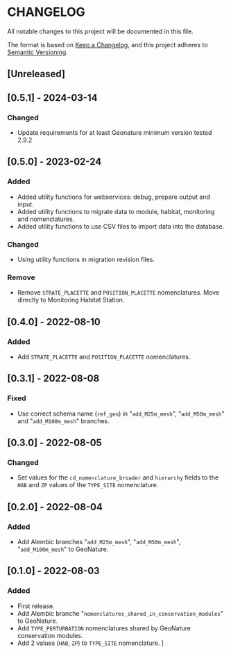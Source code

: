 # CHANGELOG

All notable changes to this project will be documented in this file.

The format is based on [Keep a Changelog](https://keepachangelog.com/en/1.0.0/),
and this project adheres to [Semantic Versioning](https://semver.org/spec/v2.0.0.html).

## [Unreleased]

## [0.5.1] - 2024-03-14

### Changed

- Update requirements for at least Geonature minimum version tested 2.9.2

## [0.5.0] - 2023-02-24

### Added

- Added utility functions for webservices: debug, prepare output and input.
- Added utility functions to migrate data to module, habitat, monitoring and nomenclatures.
- Added utility functions to use CSV files to import data into the database.

### Changed

- Using utility functions in migration revision files.

### Remove

- Remove `STRATE_PLACETTE` and `POSITION_PLACETTE` nomenclatures. Move directly to Monitoring Habitat Station.

## [0.4.0] - 2022-08-10

### Added

- Add `STRATE_PLACETTE` and `POSITION_PLACETTE` nomenclatures.

## [0.3.1] - 2022-08-08

### Fixed

- Use correct schema name (`ref_geo`) in "`add_M25m_mesh`", "`add_M50m_mesh`" and
  "`add_M100m_mesh`" branches.

## [0.3.0] - 2022-08-05

### Changed

- Set values for the `cd_nomenclature_broader` and `hierarchy` fields to the `HAB` and `ZP`
  values of the `TYPE_SITE` nomenclature.

## [0.2.0] - 2022-08-04

### Added

- Add Alembic branches "`add_M25m_mesh`", "`add_M50m_mesh`", "`add_M100m_mesh`" to GeoNature.

## [0.1.0] - 2022-08-03

### Added

- First release.
- Add Alembic branche "`nomenclatures_shared_in_conservation_modules`" to GeoNature.
- Add `TYPE_PERTURBATION` nomenclatures shared by GeoNature conservation modules.
- Add 2 values (`HAB`, `ZP`) to `TYPE_SITE` nomenclature.
  ]
